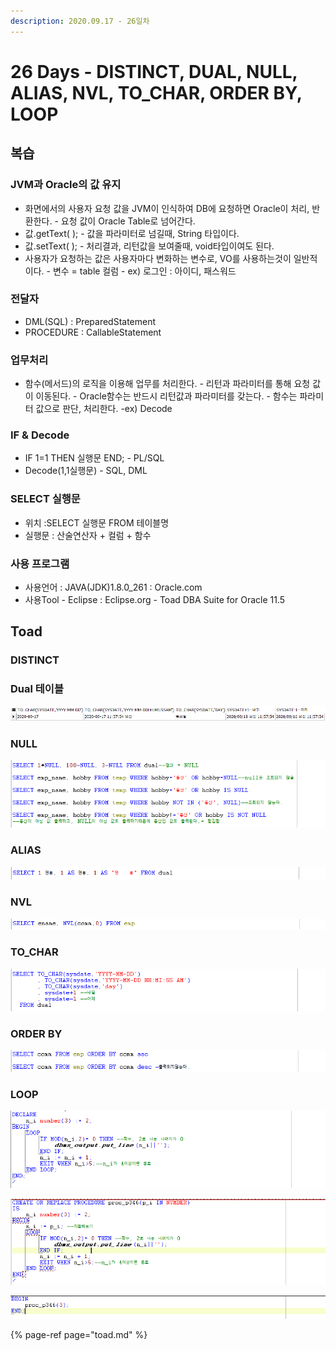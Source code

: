 ```yaml
---
description: 2020.09.17 - 26일차
---
```


# 26 Days - DISTINCT, DUAL, NULL, ALIAS, NVL, TO\_CHAR, ORDER BY, LOOP

## 복습

### JVM과 Oracle의 값 유지

* 화면에서의 사용자 요청 값을 JVM이 인식하여 DB에 요청하면 Oracle이 처리, 반환한다. - 요청 값이 Oracle Table로 넘어간다.
* 값.getText\( \); - 값을 파라미터로 넘길때, String 타입이다.
* 값.setText\( \); - 처리결과, 리턴값을 보여줄때, void타입이여도 된다.
* 사용자가 요청하는 값은 사용자마다 변화하는 변수로, VO를 사용하는것이 일반적이다. - 변수 = table 컬럼 - ex\) 로그인 : 아이디, 패스워드 

### 전달자

* DML\(SQL\) : PreparedStatement
* PROCEDURE : CallableStatement

### 업무처리

* 함수\(메서드\)의 로직을 이용해 업무를 처리한다. - 리턴과 파라미터를 통해 요청 값이 이동된다. - Oracle함수는 반드시 리턴값과 파라미터를 갖는다. - 함수는 파라미터 값으로 판단, 처리한다. -ex\) Decode

### IF & Decode

* IF 1=1 THEN 실행문 END; - PL/SQL
* Decode\(1,1실행문\) - SQL, DML

### SELECT 실행문

* 위치 :SELECT 실행문 FROM 테이블명
* 실행문 : 산술연산자 + 컬럼 + 함수

### 사용 프로그램

* 사용언어 : JAVA\(JDK\)1.8.0\_261 : Oracle.com
* 사용Tool  - Eclipse : Eclipse.org - Toad DBA Suite for Oracle 11.5

## Toad

### DISTINCT

### Dual 테이블

![](../../.gitbook/assets/dual-sysdate.png)

### NULL

![](../../.gitbook/assets/1%20%289%29.png)

### ALIAS

![](../../.gitbook/assets/2%20%288%29.png)

### NVL

![](../../.gitbook/assets/3%20%289%29.png)

### TO\_CHAR

![](../../.gitbook/assets/4%20%289%29.png)

### ORDER BY

![](../../.gitbook/assets/5%20%288%29.png)

### LOOP

![](../../.gitbook/assets/6%20%284%29.png)

![](../../.gitbook/assets/6-2.png)

![](../../.gitbook/assets/6-3.png)

{% page-ref page="toad.md" %}




